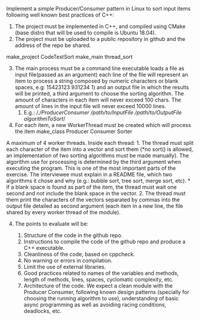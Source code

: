 Implement a simple Producer/Consumer pattern in Linux to sort input 
items following well known best practices of C++:

 1. The project must be implemented in C++, and compiled using CMake
    (base distro that will be used to compile is Ubuntu 18.04).
 2. The project must be uploaded to a public repository in github and
    the address of the repo be shared.

make_project CodeTestSort
make_main thread_sort

 3. The main process must be a command line executable 
 loads a file as input file(passed as an argument) 
 each line of the file will represent an item to process 
 a string composed by numeric characters or blank spaces, e.g: 15423123 931234 1) and an output file in which the results will be printed, a third argument to choose the sorting algorithm. 
 The amount of characters in each item will never exceed 100 chars. 
 The amount of lines in the input file will never exceed 10000 lines.
     1. E.g.:  /.*/ProducerConsumer  /path/to/InputFile /path/to/OutputFile algorithmToSort*/
 4. For each item, a new WorkerThread must be created which will process
    the item 
make_class Producer Consumer Sorter

A maximum of 4 worker threads. 
Inside each thread: 
     1. The thread must split each character of the item into a vector
        and sort them (*no sort() is allowed, an implementation of two
        sorting algorithms must be made manually).
     The algorithm use for processing is determined by the third
        argument when executing the program. This is one of the most
        important parts of the exercise. 
     The interviewee must explain in a README file, which two algorithms it chose and why (e.g.: bubble sort, tree sort, merge sort, etc). * 
	 If a blank space is found as part of the item, the thread must wait
        one second and not include the blank space in the vector.
     2. The thread must them print the characters of the vectors
        separated by commas into the output file detailed as second
        argument (each item in a new line, the file shared by every
        worker thread of the module). 
 
 4. The points to evaluate will be: 

     1. Structure of the code in the github repo.
     2. Instructions to compile the code of the github repo and produce
        a C++ executable.
     3. Cleanliness of the code, based on cppcheck.
     4. No warning or errors in compilation.
     5. Limit the use of external libraries.
     6. Good practices related to names of the variables and methods,
        length of methods, lines, spaces, cyclomatic complexity, etc.
     7. Architecture of the code. We expect a clean module with the
        Producer Consumer, following known design patterns (specially
        for choosing the running algorithm to use), understanding of
        basic async programming as well as avoiding racing conditions,
        deadlocks, etc.